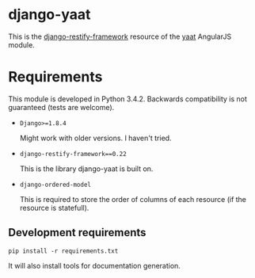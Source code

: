 # django-yaat

This is the [django-restify-framework](https://github.com/lovasb/django-restify) resource of the 
[yaat](https://github.com/slapec/yaat) AngularJS module.

# Requirements

This module is developed in Python 3.4.2. Backwards compatibility is not guaranteed (tests are welcome).

- `Django>=1.8.4`

    Might work with older versions. I haven't tried.
    
- `django-restify-framework==0.22`

    This is the library django-yaat is built on.
    
- `django-ordered-model`

    This is required to store the order of columns of each resource (if the resource is statefull).
    
## Development requirements

`pip install -r requirements.txt`

It will also install tools for documentation generation.